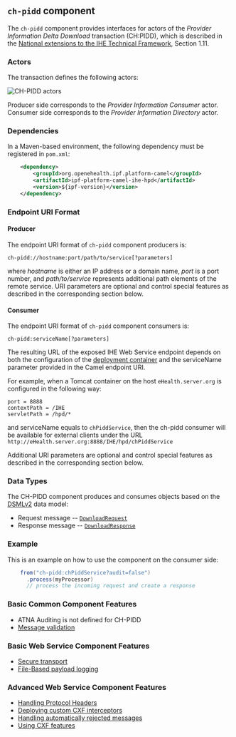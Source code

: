 
## `ch-pidd` component

The `ch-pidd` component provides interfaces for actors of the *Provider Information Delta Download* transaction (CH:PIDD),
which is described in the [National extensions to the IHE Technical Framework](https://www.e-health-suisse.ch/fileadmin/user_upload/Dokumente/2018/E/180629_Entwurf_EPDV-EDI_Anhang_5_E1_V1.4_e.pdf),
Section 1.11.

### Actors

The transaction defines the following actors:

![CH-PIDD actors](images/ch-pidd.png)

Producer side corresponds to the *Provider Information Consumer* actor.
Consumer side corresponds to the *Provider Information Directory* actor.

### Dependencies

In a Maven-based environment, the following dependency must be registered in `pom.xml`:

```xml
    <dependency>
        <groupId>org.openehealth.ipf.platform-camel</groupId>
        <artifactId>ipf-platform-camel-ihe-hpd</artifactId>
        <version>${ipf-version}</version>
    </dependency>
```

### Endpoint URI Format

#### Producer

The endpoint URI format of `ch-pidd` component producers is:

```
ch-pidd://hostname:port/path/to/service[?parameters]
```

where *hostname* is either an IP address or a domain name, *port* is a port number, and *path/to/service*
represents additional path elements of the remote service.
URI parameters are optional and control special features as described in the corresponding section below.

#### Consumer

The endpoint URI format of `ch-pidd` component consumers is:

```
ch-pidd:serviceName[?parameters]
```

The resulting URL of the exposed IHE Web Service endpoint depends on both the configuration of the [deployment container]
and the serviceName parameter provided in the Camel endpoint URI.

For example, when a Tomcat container on the host `eHealth.server.org` is configured in the following way:

```
port = 8888
contextPath = /IHE
servletPath = /hpd/*
```

and serviceName equals to `chPiddService`, then the ch-pidd consumer will be available for external clients under the URL
`http://eHealth.server.org:8888/IHE/hpd/chPiddService`

Additional URI parameters are optional and control special features as described in the corresponding section below.

### Data Types

The CH-PIDD component produces and consumes objects based on the [DSMLv2](https://www.oasis-open.org/standards#dsmlv2) data model:

* Request message -- [`DownloadRequest`](../apidocs/org/openehealth/ipf/commons/ihe/hpd/stub/chpidd/DownloadRequest.html)
* Response message -- [`DownloadResponse`](../apidocs/org/openehealth/ipf/commons/ihe/hpd/stub/chpidd/DownloadResponse.html)

### Example

This is an example on how to use the component on the consumer side:

```java
    from("ch-pidd:chPiddService?audit=false")
      .process(myProcessor)
      // process the incoming request and create a response
```


### Basic Common Component Features

* ATNA Auditing is not defined for CH-PIDD
* [Message validation]

### Basic Web Service Component Features

* [Secure transport]
* [File-Based payload logging]

### Advanced Web Service Component Features

* [Handling Protocol Headers]
* [Deploying custom CXF interceptors]
* [Handling automatically rejected messages]
* [Using CXF features]



[Message validation]: ../ipf-platform-camel-ihe/messageValidation.html

[deployment container]: ../ipf-platform-camel-ihe-ws/deployment.html
[Secure Transport]: ../ipf-platform-camel-ihe-ws/secureTransport.html
[File-Based payload logging]: ../ipf-platform-camel-ihe-ws/payloadLogging.html

[Handling Protocol Headers]: ../ipf-platform-camel-ihe-ws/protocolHeaders.html
[Deploying custom CXF interceptors]: ../ipf-platform-camel-ihe-ws/customInterceptors.html
[Handling automatically rejected messages]: ../ipf-platform-camel-ihe-ws/handlingRejected.html
[Using CXF features]: ../ipf-platform-camel-ihe-ws/cxfFeatures.html




